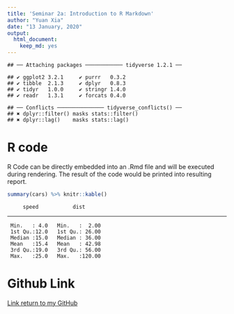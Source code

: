 ```yaml
---
title: 'Seminar 2a: Introduction to R Markdown'
author: "Yuan Xia"
date: "13 January, 2020"
output: 
  html_document: 
    keep_md: yes
---
```



```
## ── Attaching packages ──────────── tidyverse 1.2.1 ──
```

```
## ✔ ggplot2 3.2.1     ✔ purrr   0.3.2
## ✔ tibble  2.1.3     ✔ dplyr   0.8.3
## ✔ tidyr   1.0.0     ✔ stringr 1.4.0
## ✔ readr   1.3.1     ✔ forcats 0.4.0
```

```
## ── Conflicts ─────────────── tidyverse_conflicts() ──
## ✖ dplyr::filter() masks stats::filter()
## ✖ dplyr::lag()    masks stats::lag()
```

# R code
R Code can be directly embedded into an .Rmd file and will be executed during rendering. The result of the code would be printed into resulting report.

```r
summary(cars) %>% knitr::kable()
```

         speed           dist      
---  -------------  ---------------
     Min.   : 4.0   Min.   :  2.00 
     1st Qu.:12.0   1st Qu.: 26.00 
     Median :15.0   Median : 36.00 
     Mean   :15.4   Mean   : 42.98 
     3rd Qu.:19.0   3rd Qu.: 56.00 
     Max.   :25.0   Max.   :120.00 


# Github Link
[Link return to my GitHub](https://github.com/LilyYuanXia)

